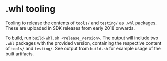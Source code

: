 # .whl tooling

Tooling to release the contents of `tools/` and `testing/` as `.whl` packages. These are uploaded in SDK releases from early 2018 onwards.

To build, run `build-whl.sh <release_version>`. The output will include two `.whl` packages with the provided version, containing the respective content of `tools/` and `testing/`. See output from `build.sh` for example usage of the built artifacts.
